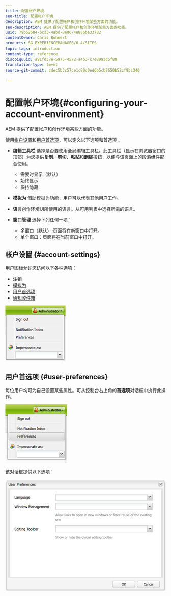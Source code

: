 ```yaml
---
title: 配置帐户环境
seo-title: 配置帐户环境
description: AEM 提供了配置帐户和创作环境某些方面的功能。
seo-description: AEM 提供了配置帐户和创作环境某些方面的功能。
uuid: 79b52684-6c33-4abd-8e06-4e886be33782
contentOwner: Chris Bohnert
products: SG_EXPERIENCEMANAGER/6.4/SITES
topic-tags: introduction
content-type: reference
discoiquuid: a91fd37e-5975-4572-a4b3-c7e8993d5f88
translation-type: tm+mt
source-git-commit: cdec5b3c57ce1c80c0ed6b5cb7650b52cf9bc340

---
```



# 配置帐户环境{#configuring-your-account-environment}

AEM 提供了配置帐户和创作环境某些方面的功能。

使用[帐户设置](#account-settings)和[用户首选项](#user-preferences)，可以定义以下选项和首选项：

* **编辑工具栏** 选择是否要使用全局编辑工具栏。此工具栏（显示在浏览器窗口的顶部）为您提供&#x200B;**复制**、**剪切**、**粘贴**&#x200B;和&#x200B;**删除**&#x200B;按钮，以便与该页面上的段落组件配合使用。

   * 需要时显示（默认）
   * 始终显示
   * 保持隐藏

* **模拟为** 借助[模拟为](/help/sites-administering/security.md#impersonating-another-user)功能，用户可以代表其他用户工作。

* **语**&#x200B;言创作环境UI所使用的语言。从可用列表中选择所需的语言。

* **窗口管理** 选择下列任何一项：

   * 多窗口（默认）:页面将在新窗口中打开。
   * 单个窗口：页面将在当前窗口中打开。

## 帐户设置 {#account-settings}

用户图标允许您访问以下各种选项：

* 注销
* [模拟为](/help/sites-administering/security.md#impersonating-another-user)
* [用户首选项](#user-preferences)
* [通知收件箱](/help/sites-classic-ui-authoring/author-env-inbox.md)

![chlimage_1-170](assets/chlimage_1-170.png)

## 用户首选项 {#user-preferences}

每位用户均可为自己设置某些属性。可从控制台右上角的&#x200B;**首选项**&#x200B;对话框中执行此操作。

![screen_shot_2012-02-08at105033am](assets/screen_shot_2012-02-08at105033am.png)

该对话框提供以下选项：

![chlimage_1-171](assets/chlimage_1-171.png)

